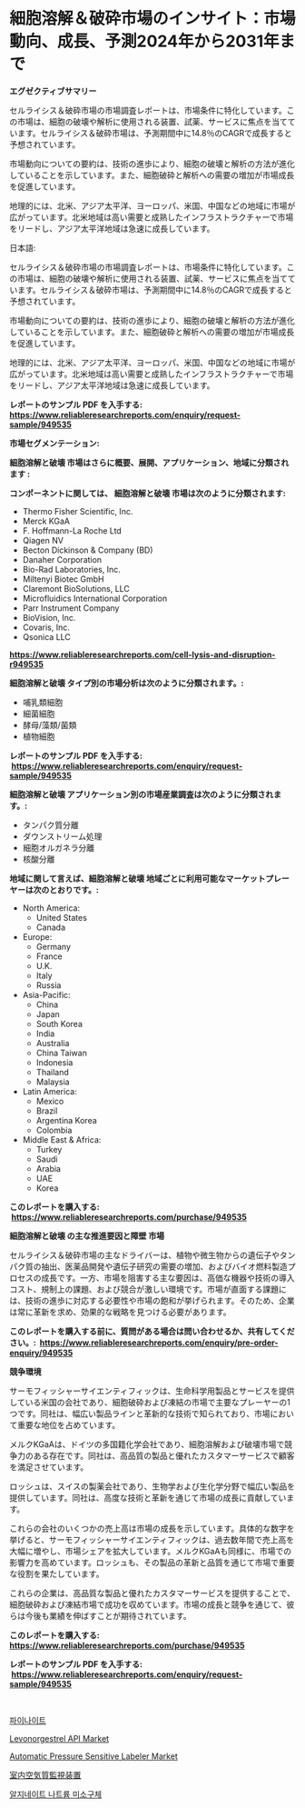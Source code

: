 <p><h1>細胞溶解＆破砕市場のインサイト：市場動向、成長、予測2024年から2031年まで</h1></p><p><strong>エグゼクティブサマリー</strong></p>
<p><p>セルライシス＆破砕市場の市場調査レポートは、市場条件に特化しています。この市場は、細胞の破壊や解析に使用される装置、試薬、サービスに焦点を当てています。セルライシス＆破砕市場は、予測期間中に14.8％のCAGRで成長すると予想されています。</p><p>市場動向についての要約は、技術の進歩により、細胞の破壊と解析の方法が進化していることを示しています。また、細胞破砕と解析への需要の増加が市場成長を促進しています。</p><p>地理的には、北米、アジア太平洋、ヨーロッパ、米国、中国などの地域に市場が広がっています。北米地域は高い需要と成熟したインフラストラクチャーで市場をリードし、アジア太平洋地域は急速に成長しています。</p><p>日本語:</p><p>セルライシス＆破砕市場の市場調査レポートは、市場条件に特化しています。この市場は、細胞の破壊や解析に使用される装置、試薬、サービスに焦点を当てています。セルライシス＆破砕市場は、予測期間中に14.8％のCAGRで成長すると予想されています。</p><p>市場動向についての要約は、技術の進歩により、細胞の破壊と解析の方法が進化していることを示しています。また、細胞破砕と解析への需要の増加が市場成長を促進しています。</p><p>地理的には、北米、アジア太平洋、ヨーロッパ、米国、中国などの地域に市場が広がっています。北米地域は高い需要と成熟したインフラストラクチャーで市場をリードし、アジア太平洋地域は急速に成長しています。</p></p>
<p><strong>レポートのサンプル PDF を入手する: <a href="https://www.reliableresearchreports.com/enquiry/request-sample/949535">https://www.reliableresearchreports.com/enquiry/request-sample/949535</a></strong></p>
<p><strong>市場セグメンテーション:</strong></p>
<p><strong> 細胞溶解と破壊 市場はさらに概要、展開、アプリケーション、地域に分類されます :</strong></p>
<p><strong>コンポーネントに関しては、 細胞溶解と破壊 市場は次のように分類されます: &nbsp;</strong></p>
<p><ul><li>Thermo Fisher Scientific, Inc.</li><li>Merck KGaA</li><li>F. Hoffmann-La Roche Ltd</li><li>Qiagen NV</li><li>Becton Dickinson & Company (BD)</li><li>Danaher Corporation</li><li>Bio-Rad Laboratories, Inc.</li><li>Miltenyi Biotec GmbH</li><li>Claremont BioSolutions, LLC</li><li>Microfluidics International Corporation</li><li>Parr Instrument Company</li><li>BioVision, Inc.</li><li>Covaris, Inc.</li><li>Qsonica LLC</li></ul></p>
<p><strong><a href="https://www.reliableresearchreports.com/cell-lysis-and-disruption-r949535">https://www.reliableresearchreports.com/cell-lysis-and-disruption-r949535</a></strong></p>
<p><strong> 細胞溶解と破壊 タイプ別の市場分析は次のように分類されます。:</strong></p>
<p><ul><li>哺乳類細胞</li><li>細菌細胞</li><li>酵母/藻類/菌類</li><li>植物細胞</li></ul></p>
<p><strong>レポートのサンプル PDF を入手する: &nbsp;<a href="https://www.reliableresearchreports.com/enquiry/request-sample/949535">https://www.reliableresearchreports.com/enquiry/request-sample/949535</a></strong></p>
<p><strong> 細胞溶解と破壊 アプリケーション別の市場産業調査は次のように分類されます。:</strong></p>
<p><ul><li>タンパク質分離</li><li>ダウンストリーム処理</li><li>細胞オルガネラ分離</li><li>核酸分離</li></ul></p>
<p><strong>地域に関して言えば、細胞溶解と破壊 地域ごとに利用可能なマーケットプレーヤーは次のとおりです。:</strong></p>
<p><ul>
    <li>
        North America:
        <ul>
            <li>United States</li>
            <li>Canada</li>
        </ul>
    </li>
    <li>
        Europe:
        <ul>
            <li>Germany</li>
            <li>France</li>
            <li>U.K.</li>
            <li>Italy</li>
            <li>Russia</li>
        </ul>
    </li>
    <li>
        Asia-Pacific:
        <ul>
            <li>China</li>
            <li>Japan</li>
            <li>South Korea</li>
            <li>India</li>
            <li>Australia</li>
            <li>China Taiwan</li>
            <li>Indonesia</li>
            <li>Thailand</li>
            <li>Malaysia</li>
        </ul>
    </li>
    <li>
        Latin America:
        <ul>
            <li>Mexico</li>
            <li>Brazil</li>
            <li>Argentina Korea</li>
            <li>Colombia</li>
        </ul>
    </li>
    <li>
        Middle East & Africa:
        <ul>
            <li>Turkey</li>
            <li>Saudi</li>
            <li>Arabia</li>
            <li>UAE</li>
            <li>Korea</li>
        </ul>
    </li>
    </ul></p>
<p><strong>このレポートを購入する: &nbsp;<a href="https://www.reliableresearchreports.com/purchase/949535">https://www.reliableresearchreports.com/purchase/949535</a></strong></p>
<p><strong>細胞溶解と破壊 の主な推進要因と障壁 市場</strong></p>
<p><p>セルライシス＆破砕市場の主なドライバーは、植物や微生物からの遺伝子やタンパク質の抽出、医薬品開発や遺伝子研究の需要の増加、およびバイオ燃料製造プロセスの成長です。一方、市場を阻害する主な要因は、高価な機器や技術の導入コスト、規制上の課題、および競合が激しい環境です。市場が直面する課題には、技術の進歩に対応する必要性や市場の飽和が挙げられます。そのため、企業は常に革新を求め、効果的な戦略を見つける必要があります。</p></p>
<p><strong>このレポートを購入する前に、質問がある場合は問い合わせるか、共有してください。:&nbsp; <a href="https://www.reliableresearchreports.com/enquiry/pre-order-enquiry/949535">https://www.reliableresearchreports.com/enquiry/pre-order-enquiry/949535</a></strong></p>
<p><strong>競争環境</strong></p>
<p><p>サーモフィッシャーサイエンティフィックは、生命科学用製品とサービスを提供している米国の会社であり、細胞破砕および凍結の市場で主要なプレーヤーの1つです。同社は、幅広い製品ラインと革新的な技術で知られており、市場において重要な地位を占めています。</p><p>メルクKGaAは、ドイツの多国籍化学会社であり、細胞溶解および破壊市場で競争力のある存在です。同社は、高品質の製品と優れたカスタマーサービスで顧客を満足させています。</p><p>ロッシュは、スイスの製薬会社であり、生物学および生化学分野で幅広い製品を提供しています。同社は、高度な技術と革新を通じて市場の成長に貢献しています。</p><p>これらの会社のいくつかの売上高は市場の成長を示しています。具体的な数字を挙げると、サーモフィッシャーサイエンティフィックは、過去数年間で売上高を大幅に増やし、市場シェアを拡大しています。メルクKGaAも同様に、市場での影響力を高めています。ロッシュも、その製品の革新と品質を通じて市場で重要な役割を果たしています。</p><p>これらの企業は、高品質な製品と優れたカスタマーサービスを提供することで、細胞破砕および凍結市場で成功を収めています。市場の成長と競争を通じて、彼らは今後も業績を伸ばすことが期待されています。</p></p>
<p><strong>このレポートを購入する: &nbsp; <a href="https://www.reliableresearchreports.com/purchase/949535">https://www.reliableresearchreports.com/purchase/949535</a></strong></p>
<p><strong>レポートのサンプル PDF を入手する: &nbsp;<a href="https://www.reliableresearchreports.com/enquiry/request-sample/949535">https://www.reliableresearchreports.com/enquiry/request-sample/949535</a></strong><strong></strong></p>
<p>&nbsp;</p>
<p><p><a href="https://medium.com/@gunnerolson2022/%ED%8E%98%EC%9D%B8-%EB%82%98%ED%8A%B8-%EC%8B%9C%EC%9E%A5-%EA%B7%9C%EB%AA%A8%EB%8A%94-%EA%B8%80%EB%A1%9C%EB%B2%8C-%EC%82%B0%EC%97%85%EC%97%90%EC%84%9C-%EC%B5%9C%EA%B3%A0%EC%9D%98-%EB%A7%88%EC%BC%80%ED%8C%85-%EC%B1%84%EB%84%90%EC%9D%84-%EB%B3%B4%EC%97%AC%EC%A4%8D%EB%8B%88%EB%8B%A4-5b514dbc3515">파이나이트</a></p><p><a href="https://github.com/PeterParrish5/Market-Research-Report-List-4/blob/main/levonorgestrel-api-market.md">Levonorgestrel API Market</a></p><p><a href="https://www.linkedin.com/pulse/automatic-pressure-sensitive-labeler-market-share-amp-new-trends-kh2mf?trackingId=uBzly8zQ%2BKlbsVctq%2B68hw%3D%3D">Automatic Pressure Sensitive Labeler Market</a></p><p><a href="https://medium.com/@shawnsmihv6/%E5%AE%A4%E5%86%85%E7%A9%BA%E6%B0%97%E5%93%81%E8%B3%AA%E3%83%A2%E3%83%8B%E3%82%BF%E3%83%AA%E3%83%B3%E3%82%B0%E8%A3%85%E7%BD%AE%E5%B8%82%E5%A0%B4-%E5%B8%82%E5%A0%B4%E3%82%B7%E3%82%A7%E3%82%A2-%E5%B8%82%E5%A0%B4%E5%8B%95%E5%90%91-%E5%B0%86%E6%9D%A5%E3%81%AE%E6%88%90%E9%95%B7%E3%82%92%E6%8E%A2%E3%82%8B-76219d799d5f">室内空気質監視装置</a></p><p><a href="https://medium.com/@chancelesch/%EC%86%8C%EB%93%90-%EC%95%8C%EA%B8%B0-%ED%85%8C-%EB%A7%88%EC%9D%B4%ED%81%AC%EB%A1%9C%EC%8A%A4%ED%94%BC%EC%96%B4-%EC%8B%9C%EC%9E%A5-%EA%B2%BD%EC%9F%81-%EB%B6%84%EC%84%9D-%EC%8B%9C%EC%9E%A5-%EB%8F%99%ED%96%A5-%EB%B0%8F-2031%EB%85%84%EA%B9%8C%EC%A7%80%EC%9D%98-%EC%98%88%EC%B8%A1-06ea35d9974c">알지네이트 나트륨 미소구체</a></p></p>